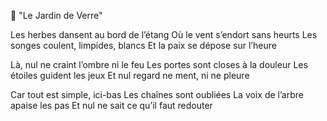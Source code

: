 🌿 "Le Jardin de Verre"

Les herbes dansent au bord de l’étang
Où le vent s’endort sans heurts
Les songes coulent, limpides, blancs
Et la paix se dépose sur l’heure

Là, nul ne craint l’ombre ni le feu
Les portes sont closes à la douleur
Les étoiles guident les jeux
Et nul regard ne ment, ni ne pleure

Car tout est simple, ici-bas
Les chaînes sont oubliées
La voix de l’arbre apaise les pas
Et nul ne sait ce qu’il faut redouter
